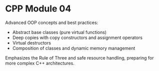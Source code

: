# CPP Module 04

Advanced OOP concepts and best practices:
- Abstract base classes (pure virtual functions)
- Deep copies with copy constructors and assignment operators
- Virtual destructors
- Composition of classes and dynamic memory management

Emphasizes the Rule of Three and safe resource handling, preparing for more complex C++ architectures.
